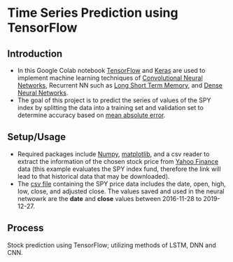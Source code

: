 # Time Series Prediction using TensorFlow

## Introduction
* In this Google Colab notebook [TensorFlow](https://www.tensorflow.org/) and [Keras](https://keras.io/) are used to implement machine learning techniques of [Convolutional Neural Networks](https://www.tensorflow.org/tutorials/images/cnn), Recurrent NN such as [Long Short Term Memory](https://www.tensorflow.org/api_docs/python/tf/keras/layers/LSTM?version=stable), and [Dense Neural Networks](https://www.tensorflow.org/api_docs/python/tf/keras/layers/Dense?version=stable).
* The goal of this project is to predict the series of values of the SPY index by splitting the data into a training set and validation set to determine accuracy based on [mean absolute error](https://www.tensorflow.org/api_docs/python/tf/compat/v1/metrics/mean_absolute_error).

## Setup/Usage
* Required packages include [Numpy](https://numpy.org/), [matplotlib](https://matplotlib.org/), and a csv reader to extract the information of the chosen stock price from [Yahoo Finance](https://finance.yahoo.com/quote/SPY/history?p=SPY) data (this example evaluates the SPY index fund, therefore the link will lead to that historical data that may be downloaded). 
* The [csv file](https://github.com/tenaciousR/Time_Series_Prediction_TF/blob/master/spy.csv) containing the SPY price data includes the date, open, high, low, close, and adjusted close. The values saved and used in the neural netwowrk are the **date** and **close** values between 2016-11-28 to 2019-12-27.

## Process

Stock prediction using TensorFlow; utilizing methods of LSTM, DNN and CNN.
